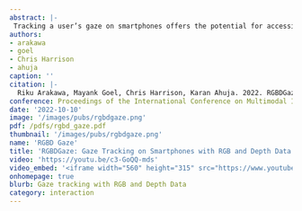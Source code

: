 ```yaml
---
abstract: |-
 Tracking a user’s gaze on smartphones offers the potential for accessible and powerful multimodal interactions. However, phones are used in a myriad of contexts and state-of-the-art gaze models that use only the front-facing RGB cameras are too coarse and do not adapt adequately to changes in context. While prior research has showcased the efficacy of depth maps for gaze tracking, they have been limited to desktop-grade depth cameras, which are more capable than the types seen in smartphones, that must be thin and low-powered. In this paper, we present a gaze tracking system that makes use of today’s smartphone depth camera technology to adapt to the changes in distance and orientation relative to the user’s face. Unlike prior efforts that used depth sensors, we do not constrain the users to maintain a fixed head position. Our approach works across different use contexts in unconstrained mobile settings. The results show that our multimodal ML model has a mean gaze error of 1.89 cm; a 16.3% improvement over using RGB data alone (2.26 cm error). Our system and dataset offer the first benchmark of gaze tracking on smartphones using RGB+Depth data under different use contexts.
authors:
- arakawa
- goel
- Chris Harrison
- ahuja
caption: ''
citation: |-
  Riku Arakawa, Mayank Goel, Chris Harrison, Karan Ahuja. 2022. RGBDGaze: Gaze Tracking on Smartphones with RGB and Depth Data In Proceedings of the 2022 International Conference on Multimodal Interaction (ICMI '22). Association for Computing Machinery, New York, NY, USA.
conference: Proceedings of the International Conference on Multimodal Interaction (ICMI) 2022.
date: '2022-10-10'
image: '/images/pubs/rgbdgaze.png'
pdf: /pdfs/rgbd_gaze.pdf
thumbnail: '/images/pubs/rgbdgaze.png'
name: 'RGBD Gaze'
title: 'RGBDGaze: Gaze Tracking on Smartphones with RGB and Depth Data'
video: 'https://youtu.be/c3-GoQQ-mds'
video_embed: '<iframe width="560" height="315" src="https://www.youtube.com/embed/c3-GoQQ-mds" frameborder="0" allowfullscreen></iframe>'
onhomepage: true
blurb: Gaze tracking with RGB and Depth Data
category: interaction
---
```

